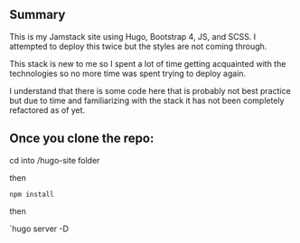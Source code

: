 ## Summary
This is my Jamstack site using Hugo, Bootstrap 4, JS, and SCSS. I attempted to deploy this twice but the styles are not coming through.

This stack is new to me so I spent a lot of time getting acquainted with the technologies so no more time was spent trying to deploy again.

I understand that there is some code here that is probably not best practice but due to time and familiarizing with the stack it has not been completely refactored as of yet.

## Once you clone the repo:
cd into /hugo-site folder

then 

`npm install`

then

`hugo server -D
